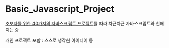 # Basic_Javascript_Project

[초보자를 위한 40가지의 자바스크립트 프로젝트](https://www.freecodecamp.org/korean/news/javascript-projects-for-beginners/)를 따라 차근차근 자바스크립트와 친해지는 중

개인 프로젝트 포함 : 스스로 생각한 아이디어 등
